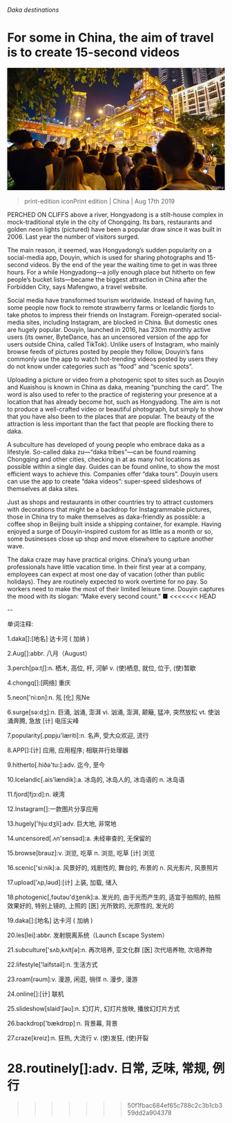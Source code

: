 ###### Daka destinations

# For some in China, the aim of travel is to create 15-second videos 

![image](images/20190817_CNP001_0.jpg) 

> print-edition iconPrint edition | China | Aug 17th 2019 

PERCHED ON CLIFFS above a river, Hongyadong is a stilt-house complex in mock-traditional style in the city of Chongqing. Its bars, restaurants and golden neon lights (pictured) have been a popular draw since it was built in 2006. Last year the number of visitors surged. 

The main reason, it seemed, was Hongyadong’s sudden popularity on a social-media app, Douyin, which is used for sharing photographs and 15-second videos. By the end of the year the waiting time to get in was three hours. For a while Hongyadong—a jolly enough place but hitherto on few people’s bucket lists—became the biggest attraction in China after the Forbidden City, says Mafengwo, a travel website. 

Social media have transformed tourism worldwide. Instead of having fun, some people now flock to remote strawberry farms or Icelandic fjords to take photos to impress their friends on Instagram. Foreign-operated social-media sites, including Instagram, are blocked in China. But domestic ones are hugely popular. Douyin, launched in 2016, has 230m monthly active users (its owner, ByteDance, has an uncensored version of the app for users outside China, called TikTok). Unlike users of Instagram, who mainly browse feeds of pictures posted by people they follow, Douyin’s fans commonly use the app to watch hot-trending videos posted by users they do not know under categories such as “food” and “scenic spots”. 

Uploading a picture or video from a photogenic spot to sites such as Douyin and Kuaishou is known in China as daka, meaning “punching the card”. The word is also used to refer to the practice of registering your presence at a location that has already become hot, such as Hongyadong. The aim is not to produce a well-crafted video or beautiful photograph, but simply to show that you have also been to the places that are popular. The beauty of the attraction is less important than the fact that people are flocking there to daka. 

A subculture has developed of young people who embrace daka as a lifestyle. So-called daka zu—“daka tribes”—can be found roaming Chongqing and other cities, checking in at as many hot locations as possible within a single day. Guides can be found online, to show the most efficient ways to achieve this. Companies offer “daka tours”. Douyin users can use the app to create “daka videos”: super-speed slideshows of themselves at daka sites. 

Just as shops and restaurants in other countries try to attract customers with decorations that might be a backdrop for Instagrammable pictures, those in China try to make themselves as daka-friendly as possible: a coffee shop in Beijing built inside a shipping container, for example. Having enjoyed a surge of Douyin-inspired custom for as little as a month or so, some businesses close up shop and move elsewhere to capture another wave. 

The daka craze may have practical origins. China’s young urban professionals have little vacation time. In their first year at a company, employees can expect at most one day of vacation (other than public holidays). They are routinely expected to work overtime for no pay. So workers need to make the most of their limited leisure time. Douyin captures the mood with its slogan: “Make every second count.” ■ 
<<<<<<< HEAD

-- 

 单词注释:

1.daka[]:[地名] 达卡河 ( 加纳 ) 

2.Aug[]:abbr. 八月（August） 

3.perch[pә:tʃ]:n. 栖木, 高位, 杆, 河鲈 v. (使)栖息, 就位, 位于, (使)暂歇 

4.chongq[]:[网络] 重庆 

5.neon['ni:ɒn]:n. 氖 [化] 氖Ne 

6.surge[sә:dʒ]:n. 巨涌, 汹涌, 澎湃 vi. 汹涌, 澎湃, 颠簸, 猛冲, 突然放松 vt. 使汹涌奔腾, 急放 [计] 电压尖峰 

7.popularity[.pɒpju'læriti]:n. 名声, 受大众欢迎, 流行 

8.APP[]:[计] 应用, 应用程序; 相联并行处理器 

9.hitherto[.hiðә'tu:]:adv. 迄今, 至今 

10.Icelandic[.ais'lændik]:a. 冰岛的, 冰岛人的, 冰岛语的 n. 冰岛语 

11.fjord[fjɔ:d]:n. 峡湾 

12.Instagram[]:一款图片分享应用 

13.hugely['hju:dʒli]:adv. 巨大地, 非常地 

14.uncensored[.ʌn'sensәd]:a. 未经审查的, 无保留的 

15.browse[brauz]:v. 浏览, 吃草 n. 浏览, 吃草 [计] 浏览 

16.scenic['si:nik]:a. 风景好的, 戏剧性的, 舞台的, 布景的 n. 风光影片, 风景照片 

17.upload['ʌp,lәud]:[计] 上装, 加载, 储入 

18.photogenic[,fәutәu'dʒenik]:a. 发光的, 由于光而产生的, 适宜于拍照的, 拍照效果好的, 特别上镜的, 上照的 [医] 光所致的, 光原性的, 发光的 

19.daka[]:[地名] 达卡河 ( 加纳 ) 

20.les[lei]:abbr. 发射脱离系统（Launch Escape System） 

21.subculture['sʌb,kʌltʃә]:n. 再次培养, 亚文化群 [医] 次代培养物, 次培养物 

22.lifestyle['laifstail]:n. 生活方式 

23.roam[rәum]:v. 漫游, 闲逛, 徜徉 n. 漫步, 漫游 

24.online[]:[计] 联机 

25.slideshow[slaid'ʃəu]:n. 幻灯片, 幻灯片放映, 播放幻灯片方式 

26.backdrop['bækdrɒp]:n. 背景幕, 背景 

27.craze[kreiz]:n. 狂热, 大流行 v. (使)发狂, (使)开裂 

28.routinely[]:adv. 日常, 乏味, 常规, 例行 
=======
>>>>>>> 50f1fbac684ef65c788c2c3b1cb359dd2a904378

